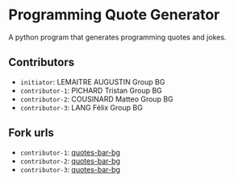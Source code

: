 # Programming Quote Generator

A python program that generates programming quotes and jokes.

## Contributors
- `initiator`: LEMAITRE AUGUSTIN Group BG
- `contributor-1`: PICHARD Tristan Group BG
- `contributor-2`: COUSINARD Matteo Group BG
- `contributor-3`: LANG Félix Group BG

## Fork urls
- `contributor-1`: [quotes-bar-bg](https://github.com/XxpintelxX/quotes-Lemaitre-Cousinad-Bg)
- `contributor-2`: [quotes-bar-bg](https://github.com/Matteo0160/quotes-Lemaitre-Cousinad-Bg)
- `contributor-3`: [quotes-bar-bg](https://github.com/Felix-1310/quotes-Lemaitre-Cousinad-Bg)
